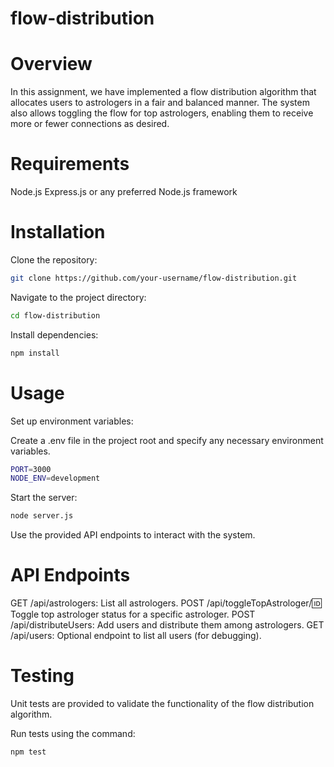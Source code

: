 ﻿# flow-distribution

# Overview
In this assignment, we have implemented a flow distribution algorithm that allocates users to astrologers in a fair and balanced manner. The system also allows toggling the flow for top astrologers, enabling them to receive more or fewer connections as desired.

# Requirements
Node.js
Express.js or any preferred Node.js framework

# Installation
Clone the repository:

```bash
git clone https://github.com/your-username/flow-distribution.git 
```

Navigate to the project directory:

```bash
cd flow-distribution
```

Install dependencies:

```bash
npm install
```
# Usage
Set up environment variables:

Create a .env file in the project root and specify any necessary environment variables.
```bash
PORT=3000
NODE_ENV=development
```
Start the server:

```bash
node server.js
```
Use the provided API endpoints to interact with the system.

# API Endpoints
GET /api/astrologers: List all astrologers.
POST /api/toggleTopAstrologer/:id: Toggle top astrologer status for a specific astrologer.
POST /api/distributeUsers: Add users and distribute them among astrologers.
GET /api/users: Optional endpoint to list all users (for debugging).

# Testing
Unit tests are provided to validate the functionality of the flow distribution algorithm.

Run tests using the command:

```bash
npm test
```
